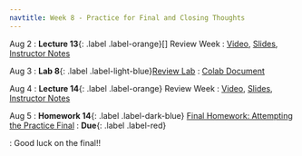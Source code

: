 ```yaml
---
navtitle: Week 8 - Practice for Final and Closing Thoughts
---
```


Aug 2
: **Lecture 13**{: .label .label-orange}[] Review Week
  : [Video](#), [Slides](#), [Instructor Notes](#)

Aug 3
: **Lab 8**{: .label .label-light-blue}[Review Lab](#)
  : [Colab Document](#)

Aug 4
: **Lecture 14**{: .label .label-orange} Review Week
  : [Video](#), [Slides](#), [Instructor Notes](#)

Aug 5
: **Homework 14**{: .label .label-dark-blue} [Final Homework: Attempting the Practice Final](#)
  : **Due**{: .label .label-red} 

: Good luck on the final!!


